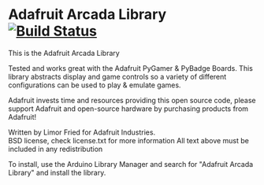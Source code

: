 # Adafruit Arcada Library [![Build Status](https://travis-ci.com/adafruit/Adafruit_Arcada.svg?branch=master)](https://travis-ci.com/adafruit/Adafruit_Arcada)

This is the Adafruit Arcada Library

Tested and works great with the Adafruit PyGamer & PyBadge Boards. This library abstracts display and game controls so a variety of different configurations can be used to play & emulate games.


Adafruit invests time and resources providing this open source code, please support Adafruit and open-source hardware by purchasing products from Adafruit!

Written by Limor Fried for Adafruit Industries.  
BSD license, check license.txt for more information
All text above must be included in any redistribution

To install, use the Arduino Library Manager and search for "Adafruit Arcada Library" and install the library.

